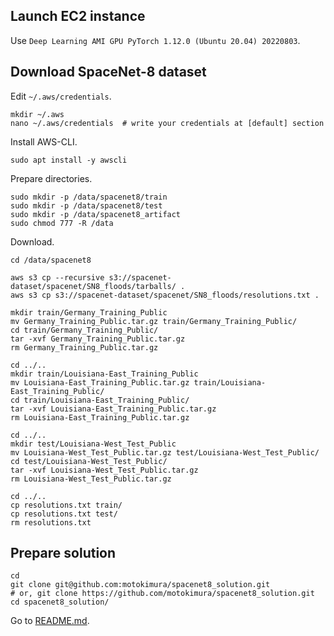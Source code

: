 ## Launch EC2 instance

Use `Deep Learning AMI GPU PyTorch 1.12.0 (Ubuntu 20.04) 20220803`.

## Download SpaceNet-8 dataset

Edit `~/.aws/credentials`.

```
mkdir ~/.aws
nano ~/.aws/credentials  # write your credentials at [default] section
```

Install AWS-CLI.

```
sudo apt install -y awscli
```

Prepare directories.

```
sudo mkdir -p /data/spacenet8/train
sudo mkdir -p /data/spacenet8/test
sudo mkdir -p /data/spacenet8_artifact
sudo chmod 777 -R /data
```

Download.

```
cd /data/spacenet8

aws s3 cp --recursive s3://spacenet-dataset/spacenet/SN8_floods/tarballs/ .
aws s3 cp s3://spacenet-dataset/spacenet/SN8_floods/resolutions.txt .

mkdir train/Germany_Training_Public
mv Germany_Training_Public.tar.gz train/Germany_Training_Public/
cd train/Germany_Training_Public/
tar -xvf Germany_Training_Public.tar.gz 
rm Germany_Training_Public.tar.gz

cd ../..
mkdir train/Louisiana-East_Training_Public
mv Louisiana-East_Training_Public.tar.gz train/Louisiana-East_Training_Public/
cd train/Louisiana-East_Training_Public/
tar -xvf Louisiana-East_Training_Public.tar.gz
rm Louisiana-East_Training_Public.tar.gz

cd ../..
mkdir test/Louisiana-West_Test_Public
mv Louisiana-West_Test_Public.tar.gz test/Louisiana-West_Test_Public/
cd test/Louisiana-West_Test_Public/
tar -xvf Louisiana-West_Test_Public.tar.gz
rm Louisiana-West_Test_Public.tar.gz

cd ../..
cp resolutions.txt train/
cp resolutions.txt test/
rm resolutions.txt
```

## Prepare solution

```
cd
git clone git@github.com:motokimura/spacenet8_solution.git
# or, git clone https://github.com/motokimura/spacenet8_solution.git
cd spacenet8_solution/
```

Go to [README.md](README.md).
